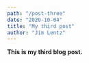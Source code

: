 ```yaml
---
path: "/post-three"
date: "2020-10-04"
title: "My third post"
author: "Jim Lentz"
---
```


**This is my third blog post.**